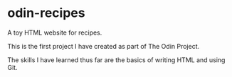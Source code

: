 # odin-recipes
A toy HTML website for recipes.
<p>This is the first project I have created as part of The Odin Project.</p>
<p>The skills I have learned thus far are the basics of writing HTML and using Git.</p>
